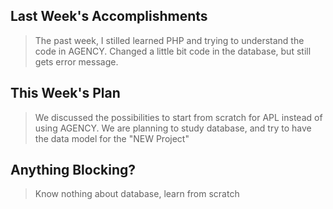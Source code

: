 ## Last Week's Accomplishments

> The past week, I stilled learned PHP and trying to understand the code in AGENCY. Changed a little bit code in the database, but still gets error message.

## This Week's Plan

> We discussed the possibilities to start from scratch for APL instead of using AGENCY. We are planning to study database, and try to have the data model for the "NEW Project"


## Anything Blocking?

> Know nothing about database, learn from scratch

